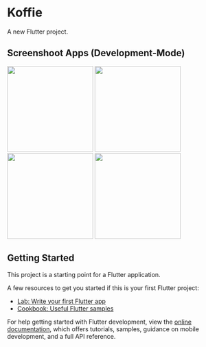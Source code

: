 # Koffie

A new Flutter project.

## Screenshoot Apps (Development-Mode)
<span align="center"><img width="200px" height="200px" src="https://user-images.githubusercontent.com/37837588/210994541-a4ffe1c3-8cdc-4990-bb9a-2be5ec106649.png"></span>
<span align="center"><img width="200px" height="200px" src="https://user-images.githubusercontent.com/37837588/210994897-56fa9a4a-2a7f-4d25-8ea5-da58c896c097.png"></span>
<span align="center"><img width="200px" height="200px" src="https://user-images.githubusercontent.com/37837588/210995196-68803d1e-0a20-49ba-b247-e115862125e6.png"></span>
<span align="center"><img width="200px" height="200px" src="https://user-images.githubusercontent.com/37837588/210995460-41ccb7e2-4057-4fe7-991b-27426cb1a511.png"></span>

## Getting Started

This project is a starting point for a Flutter application.

A few resources to get you started if this is your first Flutter project:

- [Lab: Write your first Flutter app](https://docs.flutter.dev/get-started/codelab)
- [Cookbook: Useful Flutter samples](https://docs.flutter.dev/cookbook)

For help getting started with Flutter development, view the
[online documentation](https://docs.flutter.dev/), which offers tutorials,
samples, guidance on mobile development, and a full API reference.
